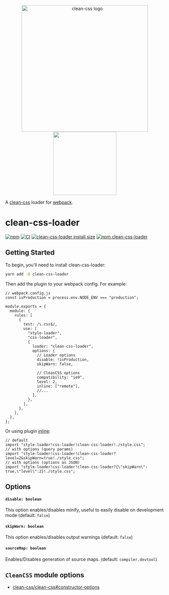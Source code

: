 <div align="center">
    <img src="https://cdn.rawgit.com/jakubpawlowicz/clean-css/master/logo.v2.svg" alt="clean-css logo" width="400"/>
    <br>
    <a href="https://github.com/webpack/webpack">
        <img width="200" height="200" src="https://webpack.js.org/assets/icon-square-big.svg">
    </a>
</div>

A [clean-css](https://github.com/jakubpawlowicz/clean-css) loader for [webpack](https://github.com/webpack/webpack).

# clean-css-loader

[![npm](https://img.shields.io/npm/v/clean-css-loader.svg)](https://www.npmjs.com/package/clean-css-loader)
[![CI](https://github.com/retyui/clean-css-loader/actions/workflows/nodejs.yml/badge.svg)](https://github.com/retyui/clean-css-loader/actions/workflows/nodejs.yml)
[![clean-css-loader install size](https://packagephobia.com/badge?p=clean-css-loader)](https://packagephobia.com/result?p=clean-css-loader)
[![npm clean-css-loader](https://img.shields.io/npm/dm/clean-css-loader.svg)](https://www.npmjs.com/package/clean-css-loader)

## Getting Started

To begin, you'll need to install clean-css-loader:

```bash
yarn add -D clean-css-loader
```

Then add the plugin to your webpack config. For example:

```tsx
// webpack.config.js
const isProduction = process.env.NODE_ENV === "production";

module.exports = {
  module: {
    rules: [
      {
        test: /\.css$/,
        use: [
          "style-loader",
          "css-loader",
          {
            loader: "clean-css-loader",
            options: {
              // Loader options
              disable: !isProduction,
              skipWarn: false,

              // CleasCSS options
              compatibility: "ie9",
              level: 2,
              inline: ["remote"],
              //...
            },
          },
        ],
      },
    ],
  },
};
```

Or using plugin [inline](https://webpack.js.org/concepts/loaders/#inline):

```tsx
// default
import "style-loader!css-loader!clean-css-loader!./style.css";
// with options (query params)
import "style-loader!css-loader!clean-css-loader?level=2&skipWarn=true!./style.css";
// with options (options as JSON)
import "style-loader!css-loader!clean-css-loader?{\"skipWarn\": true,\"level\":2}!./style.css";
```

## Options

#### `disable: boolean`

This option enables/disables minify, useful to easily disable on development mode (default: `false`)

#### `skipWarn: boolean`

This option enables/disables output warnings (default: `false`)

#### `sourceMap: boolean`

Enables/Disables generation of source maps. (default: `compiler.devtool`)

## `CleanCSS` module options

- [clean-css/clean-css#constructor-options](https://github.com/jakubpawlowicz/clean-css#constructor-options)
